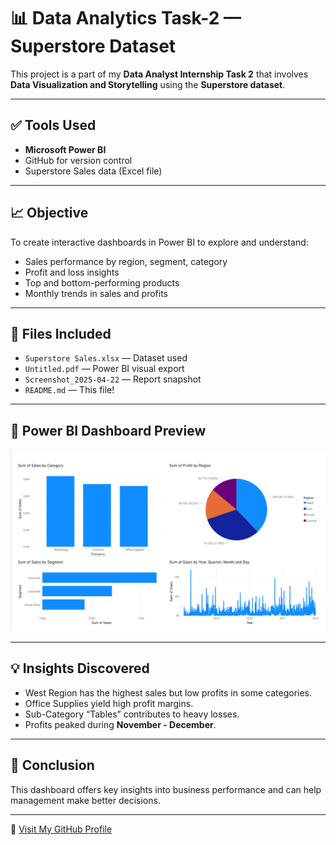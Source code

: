 # 📊 Data Analytics Task-2 — Superstore Dataset

This project is a part of my **Data Analyst Internship Task 2** that involves **Data Visualization and Storytelling** using the **Superstore dataset**.

---

## ✅ Tools Used
- **Microsoft Power BI**
- GitHub for version control
- Superstore Sales data (Excel file)

---

## 📈 Objective
To create interactive dashboards in Power BI to explore and understand:
- Sales performance by region, segment, category
- Profit and loss insights
- Top and bottom-performing products
- Monthly trends in sales and profits

---

## 📂 Files Included
- `Superstore Sales.xlsx` — Dataset used
- `Untitled.pdf` — Power BI visual export
- `Screenshot_2025-04-22` — Report snapshot
- `README.md` — This file!

---

## 📸 Power BI Dashboard Preview
![Dashboard Preview](./Screenshot%202025-04-22%20204229.png)

---

## 💡 Insights Discovered
- West Region has the highest sales but low profits in some categories.
- Office Supplies yield high profit margins.
- Sub-Category “Tables” contributes to heavy losses.
- Profits peaked during **November - December**.

---

## 🚀 Conclusion
This dashboard offers key insights into business performance and can help management make better decisions.

---
🔗 [Visit My GitHub Profile](https://github.com/satya4124)
